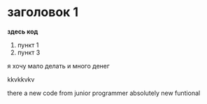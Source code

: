 # заголовок 1

**здесь код**

1. пункт 1
2. пункт 3

я хочу мало делать и много денег

kkvkkvkv

there a new code from junior programmer absolutely new funtional
